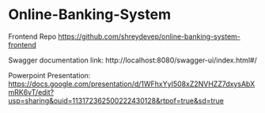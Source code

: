 # Online-Banking-System

Frontend Repo
https://github.com/shreydevep/online-banking-system-frontend

Swagger documentation link:
http://localhost:8080/swagger-ui/index.html#/

Powerpoint Presentation:
https://docs.google.com/presentation/d/1WFhxYyI508xZ2NVHZZ7dxysAbXmRK6vT/edit?usp=sharing&ouid=113172362500222430128&rtpof=true&sd=true 
